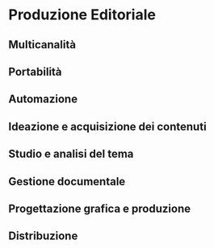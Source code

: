 # Produzione Editoriale

## Multicanalità

## Portabilità

## Automazione

## Ideazione e acquisizione dei contenuti

## Studio e analisi del tema

## Gestione documentale

## Progettazione grafica e produzione

## Distribuzione
